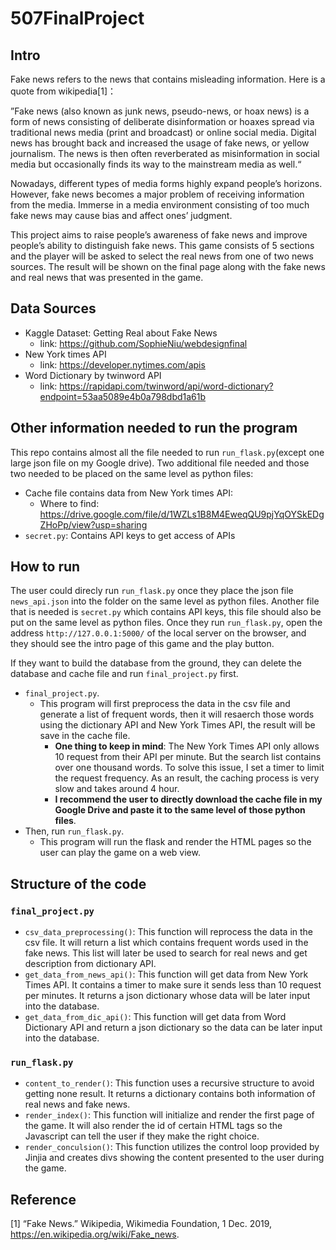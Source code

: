 # 507FinalProject

## Intro

Fake news refers to the news that contains misleading information. Here is a quote from wikipedia[1]：
					
”Fake news (also known as junk news, pseudo-news, or hoax news) is a form of news consisting of deliberate disinformation or hoaxes spread via traditional news media (print and broadcast) or online social media. Digital news has brought back and increased the usage of fake news, or yellow journalism. The news is then often reverberated as misinformation in social media but occasionally finds its way to the mainstream media as well.“

Nowadays, different types of media forms highly expand people’s horizons. However, fake news becomes a major problem of receiving information from the media. Immerse in a media environment consisting of too much fake news may cause bias and affect ones’ judgment. 

This project aims to raise people’s awareness of fake news and improve people’s ability to distinguish fake news. This game consists of 5 sections and the player will be asked to select the real news from one of two news sources. The result will be shown on the final page along with the fake news and real news that was presented in the game.  

## Data Sources
- Kaggle Dataset: Getting Real about Fake News
  - link: https://github.com/SophieNiu/webdesignfinal
- New York times API
  - link: https://developer.nytimes.com/apis
- Word Dictionary by twinword API
  - link: https://rapidapi.com/twinword/api/word-dictionary?endpoint=53aa5089e4b0a798dbd1a61b
  
## Other information needed to run the program

This repo contains almost all the file needed to run `run_flask.py`(except one large json file on my Google drive). Two additional file needed and those two needed to be placed on the same level as python files:

- Cache file contains data from New York times API:
	- Where to find: https://drive.google.com/file/d/1WZLs1B8M4EweqQU9pjYqOYSkEDgZHoPp/view?usp=sharing
- `secret.py`: Contains API keys to get access of APIs

## How to run

The user could direcly run `run_flask.py` once they place the json file `news_api.json` into the folder on the same level as python files. Another file that is needed is `secret.py` which contains API keys, this file should also be put on the same level as python files. Once they run `run_flask.py`, open the address `http://127.0.0.1:5000/` of the local server on the browser, and they should see the intro page of this game and the play button. 

If they want to build the database from the ground, they can delete the database and cache file and run `final_project.py` first.
- `final_project.py`.
  - This program will first preprocess the data in the csv file and generate a list of frequent words, then it will resaerch those words using the dictionary API and New York Times API, the result will be save in the cache file. 
    - **One thing to keep in mind**: The New York Times API only allows 10 request from their API per minute. But the search list contains over one thousand words. To solve this issue, I set a timer to limit the request frequency. As an result, the caching process is very slow and takes around 4 hour.
    - **I recommend the user to directly download the cache file in my Google Drive and paste it to the same level of those python files**.
- Then, run `run_flask.py`.
  - This program will run the flask and render the HTML pages so the user can play the game on a web view. 
  
## Structure of the code 
### `final_project.py`
- `csv_data_preprocessing()`: This function will reprocess the data in the csv file. It will return a list which contains frequent words used in the fake news. This list will later be used to search for real news and get description from dictionary API.
- `get_data_from_news_api()`: This function will get data from New York Times API. It contains a timer to make sure it sends less than 10 request per minutes. It returns a json dictionary whose data will be later input into the database. 
- `get_data_from_dic_api()`: This function will get data from Word Dictionary API and return a json dictionary so the data can be later input into the database.
### `run_flask.py`
- `content_to_render()`: This function uses a recursive structure to avoid getting none result. It returns a dictionary contains both information of real news and fake news.
- `render_index()`: This function will initialize and render the first page of the game. It will also render the id of certain HTML tags so the Javascript can tell the user if they make the right choice.
- `render_conculsion()`: This function utilizes the control loop provided by Jinjia and creates divs showing the content presented to the user during the game. 


## Reference 
[1] “Fake News.” Wikipedia, Wikimedia Foundation, 1 Dec. 2019, https://en.wikipedia.org/wiki/Fake_news.
